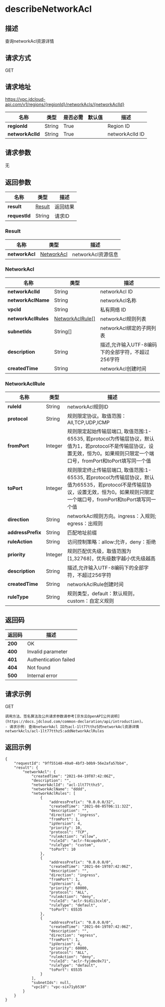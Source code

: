 # describeNetworkAcl


## 描述
查询networkAcl资源详情

## 请求方式
GET

## 请求地址
https://vpc.jdcloud-api.com/v1/regions/{regionId}/networkAcls/{networkAclId}

|名称|类型|是否必需|默认值|描述|
|---|---|---|---|---|
|**regionId**|String|True| |Region ID|
|**networkAclId**|String|True| |networkAclId ID|

## 请求参数
无


## 返回参数
|名称|类型|描述|
|---|---|---|
|**result**|[Result](#result)|返回结果|
|**requestId**|String|请求ID|

### <div id="Result">Result</div>
|名称|类型|描述|
|---|---|---|
|**networkAcl**|[NetworkAcl](#networkacl)|networkAcl资源信息|
### <div id="NetworkAcl">NetworkAcl</div>
|名称|类型|描述|
|---|---|---|
|**networkAclId**|String|networkAcl ID|
|**networkAclName**|String|networkAcl名称|
|**vpcId**|String|私有网络 ID|
|**networkAclRules**|[NetworkAclRule[]](#networkaclrule)|networkAcl规则列表|
|**subnetIds**|String[]|networkAcl绑定的子网列表|
|**description**|String|描述,允许输入UTF-8编码下的全部字符，不超过256字符|
|**createdTime**|String|networkAcl创建时间|
### <div id="NetworkAclRule">NetworkAclRule</div>
|名称|类型|描述|
|---|---|---|
|**ruleId**|String|networkAcl规则ID|
|**protocol**|String|规则限定协议。取值范围：All,TCP,UDP,ICMP|
|**fromPort**|Integer|规则限定起始传输层端口, 取值范围:1-65535, 若protocol为传输层协议，默认值为1，若protocol不是传输层协议，设置无效，恒为0。如果规则只限定一个端口号，fromPort和toPort填写同一个值|
|**toPort**|Integer|规则限定终止传输层端口, 取值范围:1-65535, 若protocol为传输层协议，默认值为65535，若protocol不是传输层协议，设置无效，恒为0。如果规则只限定一个端口号，fromPort和toPort填写同一个值|
|**direction**|String|networkAcl规则方向。ingress：入规则; egress：出规则|
|**addressPrefix**|String|匹配地址前缀|
|**ruleAction**|String|访问控制策略：allow:允许，deny：拒绝|
|**priority**|Integer|规则匹配优先级，取值范围为[1,32768]，优先级数字越小优先级越高|
|**description**|String|描述,允许输入UTF-8编码下的全部字符，不超过256字符|
|**createdTime**|String|networkAclRule创建时间|
|**ruleType**|String|规则类型，default：默认规则，custom：自定义规则|

## 返回码
|返回码|描述|
|---|---|
|**200**|OK|
|**400**|Invalid parameter|
|**401**|Authentication failed|
|**404**|Not found|
|**500**|Internal error|

## 请求示例
GET
```
调用方法、签名算法及公共请求参数请参考[京东云OpenAPI公共说明](https://docs.jdcloud.com/common-declaration/api/introduction)。
- 请求示例: 查询networkAcl ID为acl-1lt77tthz5的networkAcl资源详情
networkAcls/acl-1lt77tthz5:addNetworkAclRules

```

## 返回示例
```
{
    "requestId": "9ff55148-49a0-4bf3-b0b9-56e2afa57bb4", 
    "result": {
        "networkAcl": {
            "createdTime": "2021-04-19T07:42:06Z", 
            "description": "", 
            "networkAclId": "acl-1lt77tthz5", 
            "networkAclName": "dddd", 
            "networkAclRules": [
                {
                    "addressPrefix": "0.0.0.0/32", 
                    "createdTime": "2021-08-05T06:11:32Z", 
                    "description": "", 
                    "direction": "ingress", 
                    "fromPort": 1, 
                    "ipVersion": 4, 
                    "priority": 10, 
                    "protocol": "TCP", 
                    "ruleAction": "allow", 
                    "ruleId": "aclr-f4cuqo0utk", 
                    "ruleType": "custom", 
                    "toPort": 10
                }, 
                {
                    "addressPrefix": "0.0.0.0/0", 
                    "createdTime": "2021-04-19T07:42:06Z", 
                    "description": "", 
                    "direction": "ingress", 
                    "fromPort": 1, 
                    "ipVersion": 4, 
                    "priority": 60000, 
                    "protocol": "ALL", 
                    "ruleAction": "deny", 
                    "ruleId": "aclr-9id1i3cxl6", 
                    "ruleType": "default", 
                    "toPort": 65535
                }, 
                {
                    "addressPrefix": "0.0.0.0/0", 
                    "createdTime": "2021-04-19T07:42:06Z", 
                    "description": "", 
                    "direction": "egress", 
                    "fromPort": 1, 
                    "ipVersion": 4, 
                    "priority": 60000, 
                    "protocol": "ALL", 
                    "ruleAction": "deny", 
                    "ruleId": "aclr-fyjdmc0x71", 
                    "ruleType": "default", 
                    "toPort": 65535
                }
            ], 
            "subnetIds": null, 
            "vpcId": "vpc-six71yb530"
        }
    }
}
```
